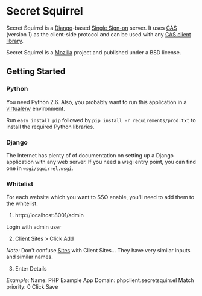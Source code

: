 Secret Squirrel
===============

Secret Squirrel is a [Django][Django]-based [Single Sign-on][SSO] server. It
uses [CAS][CAS] (version 1) as the client-side protocol and can be used with
any [CAS client library][CAS-libs].

Secret Squirrel is a [Mozilla][Mozilla] project and published under a BSD
license.

[Django]: http://www.djangoproject.com/
[SSO]: http://en.wikipedia.org/wiki/Single_sign-on
[CAS]: http://en.wikipedia.org/wiki/Central_Authentication_Service
[CAS-libs]: http://www.ja-sig.org/wiki/display/CASC
[Mozilla]: http://www.mozilla.org

Getting Started
---------------
### Python
You need Python 2.6. Also, you probably want to run this application in a
[virtualenv][virtualenv] environment.

Run ``easy_install pip`` followed by ``pip install -r requirements/prod.txt``
to install the required Python libraries.

[virtualenv]: http://pypi.python.org/pypi/virtualenv

### Django
The Internet has plenty of of documentation on setting up a Django application
with any web server. If you need a wsgi entry point, you can find one in
``wsgi/squirrel.wsgi``.

### Whitelist
For each website which you want to SSO enable, you'll need to add them to the whitelist.

1. http://localhost:8001/admin

  Login with admin user

2. Client Sites > Click Add 

  *Note:* Don't confuse [Sites](http://docs.djangoproject.com/en/dev/ref/contrib/sites/) with Client Sites... They have very similar inputs and similar names.

3. Enter Details

  *Example:* 
    Name: PHP Example App
    Domain: phpclient.secretsquirr.el
    Match priority: 0
  Click Save